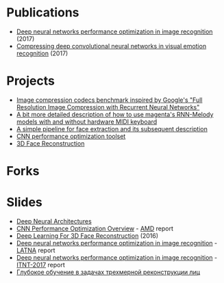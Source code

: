 # Publications
* [Deep neural networks performance optimization in image recognition](https://elibrary.ru/item.asp?id=29266840) (2017)
* [Compressing deep convolutional neural networks in visual emotion recognition]() (2017)

# Projects
* [Image compression codecs benchmark inspired by Google's "Full Resolution Image Compression with Recurrent Neural Networks"](https://github.com/arassadin/image-compression-benchmarking)
* [A bit more detailed description of how to use magenta's RNN-Melody models with and without hardware MIDI keyboard](https://github.com/arassadin/rnn-melody_how-to)
* [A simple pipeline for face extraction and its subsequent description](https://github.com/arassadin/demo_facial_description)
* [CNN performance optimization toolset](https://github.com/arassadin/cnn-compression)
* [3D Face Reconstruction]()

# Forks

# Slides
* [Deep Neural Architectures](https://drive.google.com/open?id=1pHh_o7IsahvXze7qLjdsIAWMu36x7mhVK4l1HqUP6xI)
* [CNN Performance Optimization Overview](https://drive.google.com/open?id=1nK6u8OOmz1CeFCdBqH4ccOmRcdyeDbXXma2_2o1ky4A) - [AMD](https://nnov.hse.ru/bipm/amd/) report
* [Deep Learning For 3D Face Reconstruction](https://docs.google.com/presentation/d/1B1O5akAjrAOHQtd4qmJqq_qF3vQfBe5nl5fGvp7THYc/edit?usp=sharing) (2016)
* [Deep neural networks performance optimization in image recognition](https://docs.google.com/presentation/d/1nzhZhcYsSawdtuJVjQTD2q9rl_ySeh8qta7usfiH9aQ/) - [LATNA](https://nnov.hse.ru/latna) report
* [Deep neural networks performance optimization in image recognition](https://docs.google.com/presentation/d/1vqHgfr3H0m4vUyuFNSduQnJXQrR-1_m2F0s8OCWDQ_M/) - [ITNT-2017](http://itnt-conf.org/itnt17en/) report
* [Глубокое обучение в задачах трехмерной реконструкции лиц](https://drive.google.com/open?id=0B32JT7F6Ss8MczJ6NWhnZjZ4R0k)
